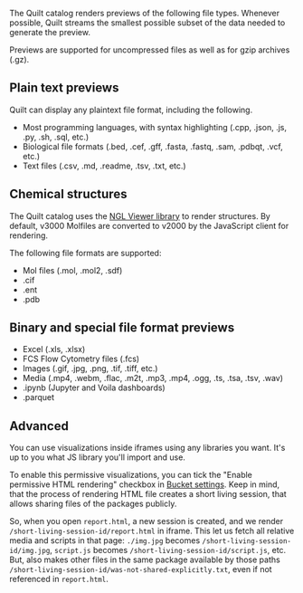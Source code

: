 <!-- markdownlint-disable-next-line first-line-h1 -->
The Quilt catalog renders previews of the following file types.
Whenever possible, Quilt streams the smallest possible subset of the data
needed to generate the preview.

Previews are supported for uncompressed files as well as for gzip archives (.gz).

## Plain text previews

Quilt can display any plaintext file format, including the following.

* Most programming languages, with syntax highlighting
  (.cpp, .json, .js, .py, .sh,  .sql, etc.)
* Biological file formats
  (.bed, .cef, .gff, .fasta, .fastq, .sam, .pdbqt, .vcf, etc.)
* Text files (.csv, .md, .readme, .tsv, .txt, etc.)

## Chemical structures

The Quilt catalog uses the [NGL Viewer library](https://github.com/nglviewer/ngl)
to render structures.
By default, v3000 Molfiles are converted to v2000 by the JavaScript client
for rendering.

The following file formats are supported:

* Mol files (.mol, .mol2, .sdf)
* .cif
* .ent
* .pdb

## Binary and special file format previews

* Excel (.xls, .xlsx)
* FCS Flow Cytometry files (.fcs)
* Images (.gif, .jpg, .png, .tif, .tiff, etc.)
* Media (.mp4, .webm, .flac, .m2t, .mp3, .mp4, .ogg, .ts, .tsa, .tsv, .wav)
* .ipynb (Jupyter and Voila dashboards)
* .parquet

## Advanced

You can use visualizations inside iframes using any libraries you want.
It's up to you what JS library you'll import and use.

To enable this permissive visualizations, you can tick the "Enable permissive
HTML rendering" checkbox in [Bucket settings](/catalog/admin#buckets). Keep in
mind, that the process of rendering HTML file creates a short living session,
that allows sharing files of the packages publicly.

So, when you open `report.html`, a new session is created, and we render
`/short-living-session-id/report.html` in iframe. This let us fetch all relative
media and scripts in that page: `./img.jpg` becomes
`/short-living-session-id/img.jpg`, `script.js` becomes
`/short-living-session-id/script.js`, etc. But, also makes other files in the
same package available by those paths
`/short-living-session-id/was-not-shared-explicitly.txt`, even if not referenced
in `report.html`.
